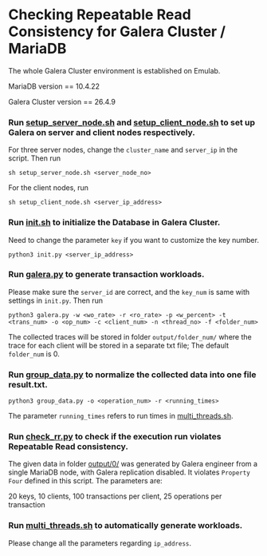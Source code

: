 # Checking Repeatable Read Consistency for Galera Cluster / MariaDB

The whole Galera Cluster environment is established on Emulab.

MariaDB version == 10.4.22

Galera Cluster version == 26.4.9

### Run [setup_server_node.sh](./setup_server_node.sh) and [setup_client_node.sh](./setup_client_node.sh) to set up Galera on server and client nodes respectively.

For three server nodes, change the `cluster_name` and `server_ip` in the script. Then run

  `sh setup_server_node.sh <server_node_no>`

For the client nodes, run

  `sh setup_client_node.sh <server_ip_address>`
  
### Run [init.sh](./init.sh) to initialize the Database in Galera Cluster.

Need to change the parameter `key` if you want to customize the key number.

  `python3 init.py <server_ip_address>`

### Run  [galera.py](./galera.py) to generate transaction workloads. 

Please make sure the `server_id` are correct, and the `key_num` is same with settings in `init.py`. Then run

`python3 galera.py -w <wo_rate> -r <ro_rate> -p <w_percent> -t <trans_num> -o <op_num> -c <client_num> -n <thread_no> -f <folder_num>`

The collected traces will be stored in folder `output/folder_num/` where the trace for each client will be stored in a separate txt file; The default `folder_num` is 0.

### Run [group_data.py](./group_data.py) to normalize the collected data into one file result.txt.

`python3 group_data.py -o <operation_num> -r <running_times>`

The parameter `running_times` refers to run times in [multi_threads.sh](./multi_threads.sh).

### Run [check_rr.py](./check_rr.py) to check if the execution run violates Repeatable Read consistency.

The given data in folder [output/0/](./output/0/) was generated by Galera engineer from a single MariaDB node, with Galera replication disabled. It violates `Property Four` defined in this script. The parameters are:

  20 keys, 10 clients, 100 transactions per client, 25 operations per transaction
  
### Run [multi_threads.sh](./multi_threads.sh) to automatically generate workloads.

Please change all the parameters regarding `ip_address`.
 
 
